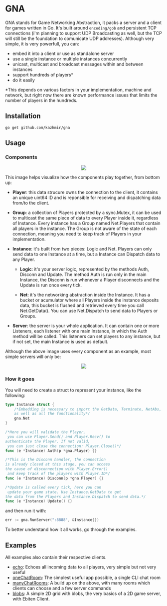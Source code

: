 # GNA

GNA stands for Game Networking Abstraction, it packs a server and a client for games written in Go. It's built around ```encoding/gob``` and persistent TCP connections (i'm planning to support UDP Broadcasting as well, but the TCP will still be the foundation to comunicate UDP addresses). Although very simple, it is very powerfull, you can: 
- embed it into a client or use as standalone server
- use a single instance or multiple instances concurrently
- unicast, multicast and broadcast messages within and between instances
- support hundreds of players\*
- do it easily

\*This depends on various factors in your implementation, machine and network, but right now there are known performance issues that limits the number of players in the hundreds.

## Installation

```go get github.com/kazhmir/gna```

## Usage

### Components
<p align="center">
  <img src="./docs/complex.png">
</p>

This image helps visualize how the components play together, from bottom up:

- **Player**: this data strucure owns the connection to the client, it contains an unique uint64 ID and is reponsible for receiving and dispatching data from/to the client.

- **Group**: a collection of Players protected by a sync.Mutex, it can be used to multicast the same piece of data to every Player inside it, regardless of Instance. Every instance has a Group named Net.Players that contain all players in the instance. The Group is not aware of the state of each connection, meaning you need to keep track of Players in your implementation.

- **Instance**: it's built from two pieces: Logic and Net. Players can only send data to one Instance at a time, but a Instance can Dispatch data to any Player.
	- **Logic**: it's your server logic, represented by the methods Auth, Disconn and Update. The method Auth is run only in the main Instance, the Disconn is run whenever a Player disconnects and the Update is run once every tick.

	- **Net**: it's the networking abstraction inside the Instance. It has a bucket or acumulator where all Players inside the instance deposits data, this bucket is flushed and retrieved every time you call Net.GetData(). You can use Net.Dispatch to send data to Players or Groups.

- **Server**: the server is your whole application. It can contain one or more Listeners, each listener with one main Instance, in which the Auth method will be called. This listeners can set players to any instance, but if not set, the main Instance is used as default.

Although the above image uses every component as an example, most simple servers will only be:

<p align="center">
  <img src="./docs/simple.png">
</p>

### How it goes

You will need to create a struct to represent your instance, like the following:

```go
type Instance struct {
	/*Embedding is necessary to import the GetData, Terminate, NetAbs, and Dispatch methods
	as well as all the functionality*/
	gna.Net
}

/*Here you will validate the Player,
 you can use Player.Send() and Player.Recv() to
authenticate the Player. If not valid,
 you can just close the connection: Player.Close()*/
func (e *Instance) Auth(p *gna.Player) {}

/*This is the Disconn handler, the connection 
is already closed at this stage, you can access 
the cause of disconnection with Player.Error()
 and keep track of the players with Player.ID*/
func (e *Instance) Disconn(p *gna.Player) {}

/*Update is called every tick, here you can
 update your game state. Use Instance.GetData to get
the data from the Players and Instance.Dispatch to send data.*/
func (e *Instance) Update() {}
```

and then run it with: 
```go
err := gna.RunServer(":8888", &Instance{})
```

To better understand how it all works, go through the examples.

## Examples
All examples also contain their respective clients.

- [echo](./examples/echo): Echoes all incoming data to all players, very simple but not very useful
- [oneChatRoom](./examples/oneChatRoom): The simplest useful app possible, a single CLI chat room
- [manyChatRooms](./examples/manyChatRooms): A build up on the above, with many rooms which clients can choose and a few server commands
- [blobs](./examples/blobs): A simple 2D grid with blobs, the very basics of a 2D game server, with Ebiten Client.
